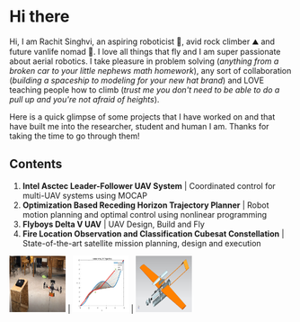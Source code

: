 # Hi there

Hi, I am Rachit Singhvi, an aspiring roboticist 🤖, avid rock climber ⛰️ and future vanlife nomad 🚙. I love all things that fly and I am super passionate about aerial robotics. I take pleasure in problem solving (*anything from a broken car to your little nephews math homework*), any sort of collaboration (*building a spaceship to modeling for your new hat brand*) and LOVE teaching people how to climb (*trust me you don't need to be able to do a pull up and you're not afraid of heights*).

Here is a quick glimpse of some projects that I have worked on and that have built me into the researcher, student and human I am. Thanks for taking the time to go through them!

<h2> Contents </h2>

1) **Intel Asctec Leader-Follower UAV System** | Coordinated control for multi-UAV systems using MOCAP
3) **Optimization Based Receding Horizon Trajectory Planner** | Robot motion planning and optimal control using nonlinear programming
4) **Flyboys Delta V UAV** | UAV Design, Build and Fly
5) **Fire Location Observation and Classification Cubesat Constellation** | State-of-the-art satellite mission planning, design and execution  

<img src="https://github.com/Spaceboy24/Portfolio/blob/1901772ddd49175443f07f2b229c603ca3d6d04d/Media/Obstacle_Avoidance_Pic.JPG" width="100" height="100"> |
<img src="https://github.com/Spaceboy24/Portfolio/blob/bc15f3b870f545851722980b492f521deef659f6/Media/RH_planner_obs.jpg" width="100" height="100"> |
<img src="https://github.com/Spaceboy24/Portfolio/blob/bc15f3b870f545851722980b492f521deef659f6/Media/Exploded.jpg" width="100" height="100">


